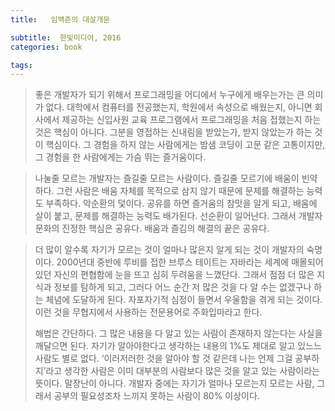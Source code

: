 ```yaml
---
title:   임백준의 대살개문

subtitle:  한빛미디어, 2016
categories: book

tags: 
---
```


  
> 좋은 개발자가 되기 위해서 프로그래밍을 어디에서 누구에게 배우는가는 큰 의미가 없다. 대학에서 컴퓨터를 전공했는지, 학원에서 속성으로 배웠는지, 아니면 회사에서 제공하는 신입사원 교육 프로그램에서 프로그래밍을 처음 접했는지 하는 것은 핵심이 아니다. 그분을 영접하는 신내림을 받았는가, 받지 않았는가 하는 것이 핵심이다. 그 경험을 하지 않는 사람에게는 밤샘 코딩이 고문 같은 고통이지만, 그 경험을 한 사람에게는 가슴 뛰는 즐거움이다.    
  
> 나눌줄 모르는 개발자는 즐길줄 모르는 사람이다. 즐길줄 모르기에 배움이 빈약하다. 그런 사람은 배움 자체를 목적으로 삼지 않기 때문에 문제를 해결하는 능력도 부족하다. 악순환의 덫이다. 공유를 하면 즐거움의 참맛을 알게 되고, 배움에 살이 붙고, 문제를 해결하는 능력도 배가된다. 선순환이 일어난다. 그래서 개발자 문화의 진정한 핵심은 공유다. 배움과 즐김의 해결의 끝은 공유다.    
  
> 더 많이 알수록 자기가 모르는 것이 얼마나 많은지 알게 되는 것이 개발자의 숙명이다. 2000년대 중반에 루비를 접한 브루스 테이트는 자바라는 세계에 매몰되어 있던 자신의 편협함에 눈을 뜨고 심히 두려움을 느꼈단다. 그래서 점점 더 많은 지식과 정보를 탐하게 되고, 그러다 어느 순간 저 많은 것을 다 알 수는 없겠구나 하는 체념에 도달하게 된다. 자포자기적 심정이 들면서 우울함을 겪게 되는 것이다. 이런 것을 무협지에서 사용하는 전문용어로 주화입마라고 한다.    
>      
> 해법은 간단하다. 그 많은 내용을 다 알고 있는 사람이 존재하지 않는다는 사실을 깨달으면 된다. 자기가 알아야한다고 생각하는 내용의 1%도 제대로 알고 있느느 사람도 별로 없다. ‘이러저러한 것을 알아야 할 것 같은데 나는 언제 그걸 공부하지’라고 생각한 사람은 이미 대부분의 사람보다 많은 것을 알고 있는 사람이라는 뜻이다. 말장난이 아니다. 개발자 중에는 자기가 얼마나 모르는지 모르는 사람, 그래서 공부의 필요성조차 느끼지 못하는 사람이 80% 이상이다.    
